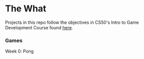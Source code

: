 # The What
Projects in this repo follow the objectives in CS50's Intro to Game Development Course found [here](https://courses.edx.org/courses/course-v1:HarvardX+CS50G+Games/course/).

### Games
Week 0: Pong
